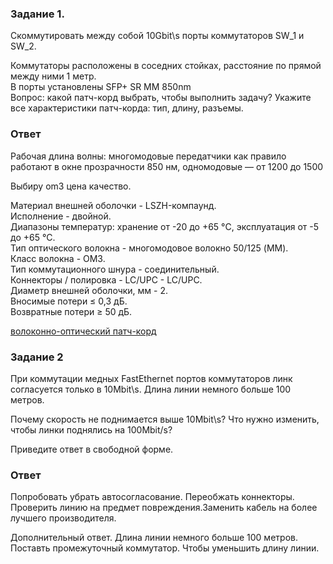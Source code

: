 ### Задание 1.
<p>Cкоммутировать между собой 10Gbit\s порты коммутаторов SW_1 и SW_2.<br>

Коммутаторы расположены в соседних стойках, расстояние по прямой между ними 1 метр.<br>
В порты установлены SFP+ SR MM 850nm<br>
Вопрос: какой патч-корд выбрать, чтобы выполнить задачу? Укажите все характеристики патч-корда: тип, длину, разъемы.</p>

### Ответ

Рабочая длина волны: многомодовые передатчики как правило работают в окне прозрачности 850 нм,
одномодовые — от 1200 до 1500

Выбиру om3 цена качество.

<p>Материал внешней оболочки - LSZH-компаунд.<br>
Исполнение - двойной.<br>
Диапазоны температур: хранение от -20 до +65 °C, эксплуатация от -5 до +65 °C.<br>
Тип оптического волокна - многомодовое волокно 50/125 (MM).<br>
Класс волокна - OM3.<br>
Тип коммутационного шнура - соединительный.<br>
Коннекторы / полировка - LC/UPC - LC/UPC.<br>
Диаметр внешней оболочки, мм - 2.<br>
Вносимые потери ≤ 0,3 дБ.<br>
Возвратные потери ≥ 50 дБ.</p>

[ волоконно-оптический патч-корд ](https://www.vseinstrumenti.ru/product/soedinitelnyj-volokonno-opticheskij-shnur-nikomax-akva-3m-nmf-pc2m3c2-lcu-lcu-003-1014061/)



### Задание 2
<p>При коммутации медных FastEthernet портов коммутаторов линк согласуется только в 10Mbit\s. Длина линии немного больше 100 метров.<br>

Почему скорость не поднимается выше 10Mbit\s? Что нужно изменить, чтобы линки поднялись на 100Mbit/s?</p>

Приведите ответ в свободной форме.

### Ответ

<p>Попробовать убрать автосогласование. Переобжать коннекторы. Проверить линию на предмет повреждения.Заменить кабель на более лучшего производителя.</p>

Дополнительный ответ.
Длина линии немного больше 100 метров.
Поставть промежуточный коммутатор. Чтобы уменьшить длину линии. 



[def]: https://www.vseinstrumenti.ru/product/soedinitelnyj-volokonno-opticheskij-shnur-nikomax-akva-3m-nmf-pc2m3c2-lcu-lcu-003-1014061/#characteristics